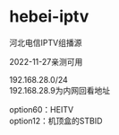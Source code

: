 # hebei-iptv
河北电信IPTV组播源

2022-11-27亲测可用

192.168.28.0/24     
192.168.28.9为内网回看地址

option60：HEITV     
option12：机顶盒的STBID

